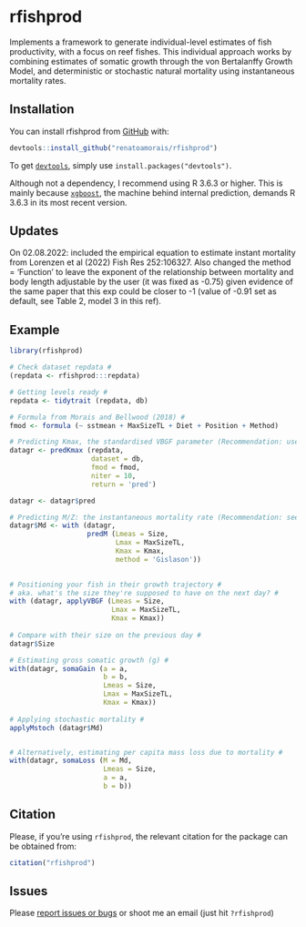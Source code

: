 
<!-- README.md is generated from README.Rmd. Please edit that file -->

# rfishprod

<!-- badges: start -->
<!-- badges: end -->

Implements a framework to generate individual-level estimates of fish
productivity, with a focus on reef fishes. This individual approach
works by combining estimates of somatic growth through the von
Bertalanffy Growth Model, and deterministic or stochastic natural
mortality using instantaneous mortality rates.

## Installation

You can install rfishprod from
[GitHub](https://github.com/renatoamorais/rfishprod) with:

``` r
devtools::install_github("renatoamorais/rfishprod")
```

To get
[`devtools`](https://cran.r-project.org/web/packages/devtools/index.html),
simply use `install.packages("devtools")`.

Although not a dependency, I recommend using R 3.6.3 or higher. This is
mainly because [`xgboost`](https://CRAN.R-project.org/package=xgboost),
the machine behind internal prediction, demands R 3.6.3 in its most
recent version.

## Updates

On 02.08.2022: included the empirical equation to estimate instant
mortality from Lorenzen et al (2022) Fish Res 252:106327. Also changed
the method = ‘Function’ to leave the exponent of the relationship
between mortality and body length adjustable by the user (it was fixed
as -0.75) given evidence of the same paper that this exp could be closer
to -1 (value of -0.91 set as default, see Table 2, model 3 in this ref).

## Example

``` r
library(rfishprod)

# Check dataset repdata #
(repdata <- rfishprod:::repdata)

# Getting levels ready #
repdata <- tidytrait (repdata, db)

# Formula from Morais and Bellwood (2018) #
fmod <- formula (~ sstmean + MaxSizeTL + Diet + Position + Method)

# Predicting Kmax, the standardised VBGF parameter (Recommendation: use 100s to 1000s iterations) #
datagr <- predKmax (repdata, 
                    dataset = db,
                    fmod = fmod,
                    niter = 10,
                    return = 'pred')

datagr <- datagr$pred

# Predicting M/Z: the instantaneous mortality rate (Recommendation: see help file for) #
datagr$Md <- with (datagr,
                   predM (Lmeas = Size,
                          Lmax = MaxSizeTL,
                          Kmax = Kmax,
                          method = 'Gislason'))
                           

# Positioning your fish in their growth trajectory #
# aka. what's the size they're supposed to have on the next day? #
with (datagr, applyVBGF (Lmeas = Size,
                         Lmax = MaxSizeTL,
                         Kmax = Kmax))
                         
# Compare with their size on the previous day #
datagr$Size

# Estimating gross somatic growth (g) #
with(datagr, somaGain (a = a,
                       b = b,
                       Lmeas = Size,
                       Lmax = MaxSizeTL,
                       Kmax = Kmax))
                              
# Applying stochastic mortality #
applyMstoch (datagr$Md)


# Alternatively, estimating per capita mass loss due to mortality #
with(datagr, somaLoss (M = Md,
                       Lmeas = Size,
                       a = a,
                       b = b))
```

## Citation

Please, if you’re using `rfishprod`, the relevant citation for the
package can be obtained from:

``` r
citation("rfishprod")
```

## Issues

Please [report issues or
bugs](https://github.com/renatoamorais/rfishprod/issues) or shoot me an
email (just hit `?rfishprod`)
